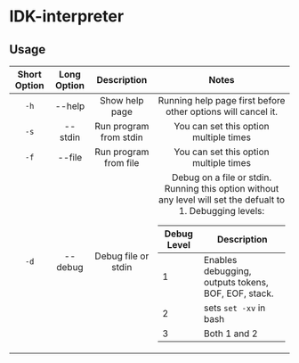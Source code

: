 # IDK-interpreter
## Usage
| Short Option | Long Option |       Description      |                                                     Notes                                                    |
|:------------:|:-----------:|:----------------------:|:------------------------------------------------------------------------------------------------------------:|
|     `-h`     |    --help   |     Show help page     |                         Running help page first before other options will cancel it.                         |
|     `-s`     |   --stdin   | Run program from stdin |                                    You can set this option multiple times                                    |
|     `-f`     |    --file   |  Run program from file |                                    You can set this option multiple times                                    |
|     `-d`     |   --debug   |   Debug file or stdin  | Debug on a file or stdin. Running this option without any level will set the defualt to 1. Debugging levels: <table><thead><tr><th>Debug Level</th><th>Description</th></tr></thead><tbody><tr><td>1</td><td>Enables debugging, outputs tokens, BOF, EOF, stack.</td></tr><tr><td>2</td><td>sets <code>set -xv</code> in bash</td></tr><tr><td>3</td><td>Both 1 and 2</td></tr></tbody></table>                                                                                  |

